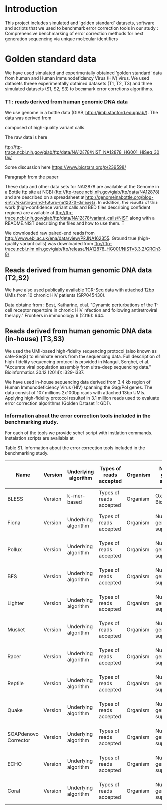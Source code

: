 # Introduction

This project includes simulated and 'golden standard' datasets, software and scripts that we used to benchmark  error correction tools in our study  : Comprehensive benchmarking of error correction methods for next generation sequencing via unique molecular identifiers


# Golden standard data 

We have used simulated and experimentally obtained ‘golden standard’ data from human and Human Immunodeficiency Virus (HIV) virus. We used datasets threee experimentally obtained datasets (T1, T2, T3) and three simulated datasets (S1, S2, S3) to becnmark error corretions algorithms. 

### T1 : reads derived from human genomic DNA data

We use genome in a bottle data (GIAB, http://jimb.stanford.edu/giab/). The data was derived from 

composed of high-quality variant calls


The raw data is here

ftp://ftp-trace.ncbi.nih.gov/giab/ftp/data/NA12878/NIST_NA12878_HG001_HiSeq_300x/


Some discussion here
https://www.biostars.org/p/239598/

Paragraph from the paper 

These data and other data sets for NA12878 are available at the Genome in a Bottle ftp site at NCBI (ftp://ftp-trace.ncbi.nih.gov/giab/ftp/data/NA12878) and are described on a spreadsheet at http://genomeinabottle.org/blog-entry/existing-and-future-na12878-datasets. In addition, the results of this work (high-confidence variant calls and BED files describing confident regions) are available at ftp://ftp-trace.ncbi.nih.gov/giab/ftp/data/NA12878/variant_calls/NIST along with a README.NIST describing the files and how to use them. T


We downloaded raw paired-end reads from http://www.ebi.ac.uk/ena/data/view/PRJNA162355. 
Ground true (high-quality variant calls) was downloaded from ftp://ftp-trace.ncbi.nlm.nih.gov/giab/ftp/release/NA12878_HG001/NISTv3.3.2/GRCh38/



## Reads derived from human genomic DNA data (T2,S2)

We have also used publically available TCR-Seq data with attached 12bp UMIs from 10 chronic HIV patients (SRP045430). 

Data obtaine from : Best, Katharine, et al. "Dynamic perturbations of the T-cell receptor repertoire in chronic HIV infection and following antiretroviral therapy." Frontiers in immunology 6 (2016): 644.


## Reads derived from human genomic DNA data (in-house) (T3,S3)

We used the UMI-based high-fidelity sequencing protocol (also known as safe-SeqS) to eliminate errors from the sequencing data. Full description of high-fidelity sequencing protocol is provided in Mangul, Serghei, et al. "Accurate viral population assembly from ultra-deep sequencing data." Bioinformatics 30.12 (2014): i329-i337.

We have used in-house sequencing data derived from 3.4 kb region of Human Immunodeficiency Virus (HIV) spanning the Gag/Pol genes.  The data consist of 107 millions 2x100bp reads with attached 13bp UMIs.  Applying high-fidelity protocol resulted in 3.1 million reads used to evaluate error correction algorithms (Golden Dataset 1: GD1). 


### Information about the error correction tools included in the benchmarking study.


For each of the tools we provide schell script with instlation commands. Instalation scripts are availabla at 


Table S1. Information about the error correction tools included in the benchmarking study.

| Name | Version | Underlying algorithm | Types of reads accepted | Organism | Number of genomes supported | Journal | Published year | Programming language | In the publication compared to | Tools webpage | Number of commands to install tool | Software Dependencies | 
| --- | --- | --- | --- | --- | --- | --- |  --- |  ---| ---|  --- |  ---| ---| 
| BLESS | Version | k-mer-based  | Types of reads accepted | Organism | Oxford Bioinformatics | 2014 |  Programming language | In the publication compared to | 
| Fiona | Version | Underlying algorithm | Types of reads accepted | Organism | Number of genomes supported | Journal | Published year |  Programming language | In the publication compared to | 
| Pollux | Version | Underlying algorithm | Types of reads accepted | Organism | Number of genomes supported | Journal | Published year |  Programming language | In the publication compared to | 
| BFS | Version | Underlying algorithm | Types of reads accepted | Organism | Number of genomes supported | Journal | Published year |  Programming language | In the publication compared to | 
| Lighter | Version | Underlying algorithm | Types of reads accepted | Organism | Number of genomes supported | Journal | Published year | Programming language | In the publication compared to |
| Musket | Version | Underlying algorithm | Types of reads accepted | Organism | Number of genomes supported | Journal | Published year | Programming language | In the publication compared to |
| Racer | Version | Underlying algorithm | Types of reads accepted | Organism | Number of genomes supported | Journal | Published year | Programming language | In the publication compared to |
| Reptile | Version | Underlying algorithm | Types of reads accepted | Organism | Number of genomes supported | Journal | Published year |Programming language | In the publication compared to |
| Quake | Version | Underlying algorithm | Types of reads accepted | Organism | Number of genomes supported | Journal | Published year | Programming language | In the publication compared to |
| SOAPdenovo Corrector | Version | Underlying algorithm | Types of reads accepted | Organism | Number of genomes supported | Journal | Published year | Programming language | In the publication compared to |
|  ECHO | Version | Underlying algorithm | Types of reads accepted | Organism | Number of genomes supported | Journal | Published year | Programming language | In the publication compared to |
|  Coral | Version | Underlying algorithm | Types of reads accepted | Organism | Number of genomes supported | Journal | Published year | Programming language | In the publication compared to |







